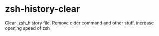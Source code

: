 # zsh-history-clear
Clear .zsh_history file. Remove older command and other stuff, increase opening speed of zsh
